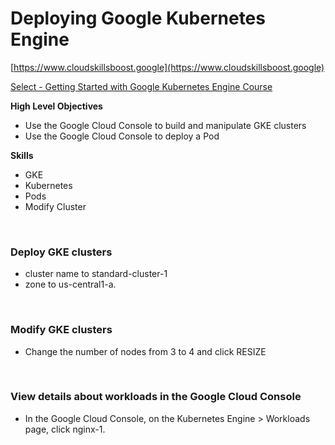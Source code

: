 # Deploying Google Kubernetes Engine

[https://www.cloudskillsboost.google](https://www.cloudskillsboost.google)

[Select - Getting Started with Google Kubernetes Engine Course](https://www.cloudskillsboost.google)

**High Level Objectives**
- Use the Google Cloud Console to build and manipulate GKE clusters
- Use the Google Cloud Console to deploy a Pod

**Skills**
- GKE
- Kubernetes
- Pods
- Modify Cluster


<br>

### Deploy GKE clusters

- cluster name to standard-cluster-1
- zone to us-central1-a.


<br>

### Modify GKE clusters

- Change the number of nodes from 3 to 4 and click RESIZE

<br>

### View details about workloads in the Google Cloud Console

- In the Google Cloud Console, on the Kubernetes Engine > Workloads page, click nginx-1.